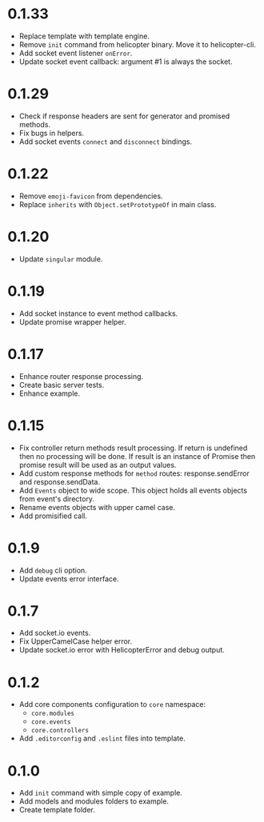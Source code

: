 # 0.1.33
* Replace template with template engine.
* Remove `init` command from helicopter binary. Move it to helicopter-cli.
* Add socket event listener `onError`.
* Update socket event callback: argument #1 is always the socket.

# 0.1.29
* Check if response headers are sent for generator and promised methods.
* Fix bugs in helpers.
* Add socket events `connect` and `disconnect` bindings.

# 0.1.22
* Remove `emoji-favicon` from dependencies.
* Replace `inherits` with `Object.setPrototypeOf` in main class.

# 0.1.20
* Update `singular` module.

# 0.1.19
* Add socket instance to event method callbacks.
* Update promise wrapper helper.

# 0.1.17
* Enhance router response processing.
* Create basic server tests.
* Enhance example.

# 0.1.15
* Fix controller return methods result processing. If return is undefined then
  no processing will be done. If result is an instance of Promise then promise
  result will be used as an output values.
* Add custom response methods for `method` routes: response.sendError and
  response.sendData.
* Add `Events` object to wide scope. This object holds all events objects from
  event's directory.
* Rename events objects with upper camel case.
* Add promisified call.

# 0.1.9
* Add `debug` cli option.
* Update events error interface.

# 0.1.7

* Add socket.io events.
* Fix UpperCamelCase helper error.
* Update socket.io error with HelicopterError and debug output.

# 0.1.2

* Add core components configuration to `core` namespace:
  * `core.modules`
  * `core.events`
  * `core.controllers`
* Add `.editorconfig` and `.eslint` files into template.

# 0.1.0

* Add `init` command with simple copy of example.
* Add models and modules folders to example.
* Create template folder.

